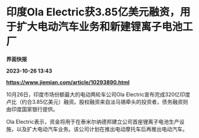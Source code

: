 # 印度Ola Electric获3.85亿美元融资，用于扩大电动汽车业务和新建锂离子电池工厂
**界面快报**

**2023-10-26 13:43**

**https://www.jiemian.com/article/10293890.html**

10月26日，印度市场份额最大的电动两轮车公司Ola Electric宣布完成320亿印度卢比（约合3.85亿美元）融资。股权融资来自淡马锡牵头的投资者，债务融资则由印度国家银行提供。

Ola Electric表示，资金将用于在泰米尔纳德邦建立公司首座锂离子电池生产设施，以及扩大电动汽车业务。该公司计划在推出电动摩托车后再推出电动汽车。